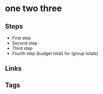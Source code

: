 # one two three

## Steps

- First step
- Second step
- Third step
- Fourth step (budget total) for (group totals)

## Links

## Tags